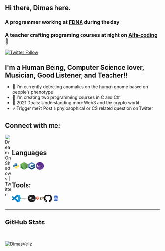 ## Hi there, Dimas here.
### A programmer working at [FDNA][work_website] during the day
### A teacher crafting programing courses at night on [Alfa-coding][website] 👋

[![Twitter Follow](https://img.shields.io/twitter/follow/DreamOnShadows?color=1DA1F2&logo=twitter&style=for-the-badge)](https://twitter.com/intent/follow?original_referer=https%3A%2F%2Fgithub.com%2FDreamOnShadows&screen_name=DreamOnShadows)

## I'm a Human Being, Computer Science lover, Musician, Good Listener, and Teacher!!

- 🌱 I’m currently detecting anomalies on the human gnome based on people's phenotype 
- 👯 I’m creating two programming courses in C and C#
- 🥅 2021 Goals: Understanding more Web3 and the crypto world
- ⚡ Trigger me?: Post a phylosophical or CS related question on Twitter

## Connect with me:

[<img align="left" alt="DreamOnShadows | Twitter" width="22px" src="https://cdn.jsdelivr.net/npm/simple-icons@v3/icons/twitter.svg" />][twitter]

<br />

## Languages 
<img align="left" alt="Visual Studio Code" width="26px" src="https://raw.githubusercontent.com/github/explore/80688e429a7d4ef2fca1e82350fe8e3517d3494d/topics/python/python.png" />
<img align="left" alt="Node.js" width="26px" src="https://raw.githubusercontent.com/github/explore/80688e429a7d4ef2fca1e82350fe8e3517d3494d/topics/nodejs/nodejs.png" />
<img align="left" alt="Node.js" width="26px" src="https://raw.githubusercontent.com/github/explore/80688e429a7d4ef2fca1e82350fe8e3517d3494d/topics/cpp/cpp.png" />
<img align="left" alt="Node.js" width="26px" src="https://raw.githubusercontent.com/github/explore/80688e429a7d4ef2fca1e82350fe8e3517d3494d/topics/dotnet/dotnet.png" />
<br />
<br />

## Tools:

<img align="left" alt="Visual Studio Code" width="26px" src="https://raw.githubusercontent.com/github/explore/80688e429a7d4ef2fca1e82350fe8e3517d3494d/topics/visual-studio-code/visual-studio-code.png" />
<img align="left" alt="MongoDB" width="26px" src="https://raw.githubusercontent.com/github/explore/80688e429a7d4ef2fca1e82350fe8e3517d3494d/topics/mongodb/mongodb.png" />
<img align="left" alt="Terminal" width="26px" src="https://raw.githubusercontent.com/github/explore/80688e429a7d4ef2fca1e82350fe8e3517d3494d/topics/terminal/terminal.png" />
<img align="left" alt="Git" width="26px" src="https://raw.githubusercontent.com/github/explore/80688e429a7d4ef2fca1e82350fe8e3517d3494d/topics/git/git.png" />
<img align="left" alt="GitHub" width="26px" src="https://raw.githubusercontent.com/github/explore/78df643247d429f6cc873026c0622819ad797942/topics/github/github.png" />
<img align="left" alt="SQL" width="26px" src="https://raw.githubusercontent.com/github/explore/80688e429a7d4ef2fca1e82350fe8e3517d3494d/topics/sql/sql.png" />

<br />
<br />

---
## GitHub Stats 
<br />

<p align="left"> <img src="https://github-readme-stats.vercel.app/api?username=DimasVeliz&count_private=true&show_icons=true&hide_border=true" alt="DimasVeliz" /> </p>


[work_website]: https://fdna.com/
[website]: https://github.com/alfa-coding
[twitter]: https://twitter.com/DreamOnShadows
